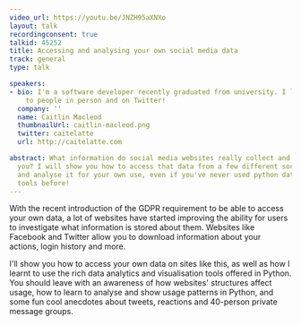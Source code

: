 ```yaml
---
video_url: https://youtu.be/JNZH95aXNXo
layout: talk
recordingconsent: true
talkid: 45252
title: Accessing and analysing your own social media data
track: general
type: talk

speakers:
- bio: I'm a software developer recently graduated from university. I like talking
    to people in person and on Twitter!
  company: ''
  name: Caitlin Macleod
  thumbnailUrl: caitlin-macleod.png
  twitter: caitelatte
  url: http://caitelatte.com

abstract: What information do social media websites really collect and store about
  you? I will show you how to access that data from a few different social media pages
  and analyse it for your own use, even if you've never used python data analytics
  tools before!
---
```

With the recent introduction of the GDPR requirement to be able to access your own data, a lot of websites have started improving the ability for users to investigate what information is stored about them. Websites like Facebook and Twitter allow you to download information about your actions, login history and more.

I'll show you how to access your own data on sites like this, as well as how I learnt to use the rich data analytics and visualisation tools offered in Python. You should leave with an awareness of how websites' structures affect usage, how to learn to analyse and show usage patterns in Python, and some fun cool anecdotes about tweets, reactions and 40-person private message groups.

